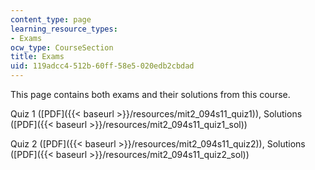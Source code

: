 ```yaml
---
content_type: page
learning_resource_types:
- Exams
ocw_type: CourseSection
title: Exams
uid: 119adcc4-512b-60ff-58e5-020edb2cbdad
---
```


This page contains both exams and their solutions from this course.

Quiz 1 ([PDF]({{< baseurl >}}/resources/mit2_094s11_quiz1)), Solutions ([PDF]({{< baseurl >}}/resources/mit2_094s11_quiz1_sol))

Quiz 2 ([PDF]({{< baseurl >}}/resources/mit2_094s11_quiz2)), Solutions ([PDF]({{< baseurl >}}/resources/mit2_094s11_quiz2_sol))